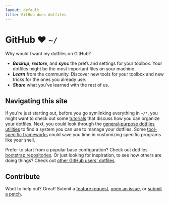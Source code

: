 ```yaml
---
layout: default
title: GitHub does dotfiles
---
```


# GitHub ❤ `~/`

Why would I want my dotfiles on GitHub?

* **_Backup_**, **_restore_**, and **_sync_** the prefs and settings for your
toolbox. Your dotfiles might be the most important files on your machine.
* **_Learn_** from the community. Discover new tools for your toolbox and new
tricks for the ones you already use.
* **_Share_** what you've learned with the rest of us.

## Navigating this site

If you're just starting out, before you go symlinking everything in `~/*`, you
might want to check out some [tutorials](/tutorials/) that discuss how you can
organize your dotfiles. Next, you could look through the [general-purpose
dotfiles utilities](/utilities/) to find a system you can use to manage your
dotfiles. Some [tool-specific frameworks](/frameworks/) could save you time in
customizing specific programs like your shell.

Prefer to start from a popular base configuration? Check out dotfiles
[bootstrap repositories](/bootstrap/). Or just looking for inspiration, to see
how others are doing things? Check out [other GitHub users'
dotfiles](/inspiration/).

## Contribute

Want to help out? Great! Submit a [feature request](https://github.com/dotfiles/dotfiles.github.com/issues), [open an issue](https://github.com/dotfiles/dotfiles.github.com/issues), or [submit a patch](https://github.com/dotfiles/dotfiles.github.com).
